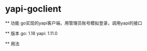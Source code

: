 # yapi-goclient

** 功能
go实现的yapi客户端，用管理员账号模拟登录，调用yapi的接口

** 版本
go: 1.18
yapi: 1.11.0

** 用法
```golang
```


